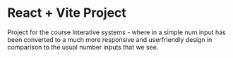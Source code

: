 # React + Vite Project
Project for the course Interative systems - where in a simple num input has been converted to a much more responsive and userfriendly design in comparison to the usual number inputs that we see.
